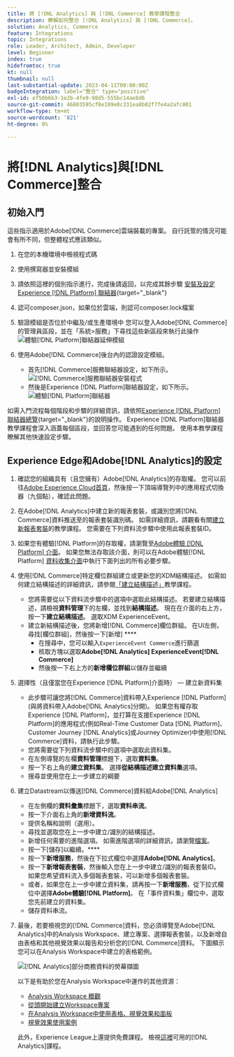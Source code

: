 ```yaml
---
title: 將 [!DNL Analytics] 與 [!DNL Commerce] 教學課程整合
description: 瞭解如何整合 [!DNL Analytics] 與 [!DNL Commerce]。
solution: Analytics, Commerce
feature: Integrations
topic: Integrations
role: Leader, Architect, Admin, Developer
level: Beginner
index: true
hidefromtoc: true
kt: null
thumbnail: null
last-substantial-update: 2023-04-11T00:00:00Z
badgeIntegration: label="整合" type="positive"
exl-id: ef50b6b3-1e2b-4fe9-98d5-555bc14ae8d6
source-git-commit: 46803595cf8e199e0c331ea8b82f7fe4a2afc801
workflow-type: tm+mt
source-wordcount: '821'
ht-degree: 0%

---
```


# 將[!DNL Analytics]與[!DNL Commerce]整合

## 初始入門

這些指示適用於Adobe[!DNL Commerce]雲端裝載的專案。 自行託管的情況可能會有所不同，但整體程式應該類似。

1. 在您的本機環境中檢視程式碼
1. 使用撰寫器並安裝模組
1. 請依照這裡的個別指示進行，完成後請返回，以完成其餘步驟
   [安裝及設定Experience [!DNL Platform] 聯結器](https://experienceleague.adobe.com/docs/commerce-merchant-services/experience-platform-connector/fundamentals/install.html){target="_blank"}


1. 認可composer.json，如果位於雲端，則認可composer.lock檔案
1. 驗證模組是否位於中繼及/或生產環境中
您可以登入Adobe[!DNL Commerce]的管理員區段，並在「系統>服務」下尋找這些新區段來執行此操作
   ![體驗[!DNL Platform]聯結器延伸模組](./assets/analytics-commerce/admin-view-experience-platform-commector-extension.png)

1. 使用Adobe[!DNL Commerce]後台內的認證設定模組。
   * 首先[!DNL Commerce]服務聯結器設定，如下所示。
     ![[!DNL Commerce]服務聯結器安裝程式](./assets/analytics-commerce/commerce-services-connector-setup.png)
   * 然後是Experience [!DNL Platform]聯結器設定，如下所示。
     ![體驗[!DNL Platform]聯結器](./assets/analytics-commerce/experience-platform-connector.png)

如需入門流程每個階段和步驟的詳細資訊，請依照[Experience [!DNL Platform] 聯結器總覽](https://experienceleague.adobe.com/docs/commerce-merchant-services/experience-platform-connector/overview.html){target="_blank"}的說明操作。 Experience [!DNL Platform]聯結器教學課程會深入涵蓋每個區段，並回答您可能遇到的任何問題。 使用本教學課程瞭解其他快速設定步驟。

## Experience Edge和Adobe[!DNL Analytics]的設定

1. 確認您的組織具有（且您擁有）Adobe[!DNL Analytics]的存取權。 您可以前往[Adobe Experience Cloud首頁](https://experience.adobe.com/)，然後按一下頂端導覽列中的應用程式切換器（九個點），確認此問題。

1. 在Adobe[!DNL Analytics]中建立新的報表套裝，或識別您將[!DNL Commerce]資料推送至的報表套裝識別碼。 如需詳細資訊，請觀看有關[建立新報表套裝](https://experienceleague.adobe.com/docs/analytics-learn/tutorials/intro-to-analytics/analytics-basics/understanding-and-creating-report-suites.html)的教學課程。 您需要在下列資料流步驟中使用此報表套裝ID。

1. 如果您有體驗[!DNL Platform]的存取權，請瀏覽至[Adobe體驗 [!DNL Platform] 介面](https://platform.adobe.com)。 如果您無法存取該介面，則可以在Adobe體驗[!DNL Platform] [資料收集介面](https://experience.adobe.com/#/data-collection)中執行下面列出的所有必要步驟。

1. 使用[!DNL Commerce]特定欄位群組建立或更新您的XDM結構描述。 如需如何建立結構描述的詳細資訊，請參閱[「建立結構描述」](https://experienceleague.adobe.com/docs/platform-learn/tutorials/schemas/create-schemas.html)教學課程。
   * 您將需要從以下資料流步驟中的選項中選取此結構描述。 若要建立結構描述，請檢視&#x200B;**資料管理**&#x200B;下的左欄，並找到&#x200B;**結構描述**。 現在在介面的右上方，按一下&#x200B;**建立結構描述**。 選取XDM ExperienceEvent。
   * 建立新結構描述後，您將新增[!DNL Commerce]欄位群組。 在UI左側，尋找[欄位群組]，然後按一下[新增] ****
      * 在搜尋中，您可以輸入`ExperienceEvent Commerce`進行篩選
      * 核取方塊以選取&#x200B;**Adobe[!DNL Analytics] ExperienceEvent[!DNL Commerce]**
      * 然後按一下右上方的&#x200B;**新增欄位群組**&#x200B;以儲存並繼續

1. 選擇性（且僅當您在Experience [!DNL Platform]介面時） — 建立新資料集
   * 此步驟可讓您將[!DNL Commerce]資料帶入Experience [!DNL Platform] (與將資料帶入Adobe[!DNL Analytics]分開)。 如果您有權存取Experience [!DNL Platform]，並打算在支援Experience [!DNL Platform]的應用程式(例如Real-Time Customer Data [!DNL Platform]、Customer Journey [!DNL Analytics]或Journey Optimizer)中使用[!DNL Commerce]資料，請執行此步驟。
   * 您將需要從下列資料流步驟中的選項中選取此資料集。
   * 在左側導覽的左欄&#x200B;**資料管理**&#x200B;標題下，選取&#x200B;**資料集**。
   * 按一下右上角的&#x200B;**建立資料集**。 選擇&#x200B;**從結構描述建立資料集**&#x200B;選項。
   * 搜尋並使用您在上一步建立的綱要

1. 建立Datastream以傳送[!DNL Commerce]資料給Adobe[!DNL Analytics]
   * 在左側欄的&#x200B;**資料彙集**&#x200B;標題下，選取&#x200B;**資料串流**。
   * 按一下介面右上角的&#x200B;**新增資料流**。
   * 提供名稱和說明（選用）。
   * 尋找並選取您在上一步中建立/識別的結構描述。
   * 新增任何需要的進階選項。 如需進階選項的詳細資訊，請瀏覽[檔案](https://experienceleague.adobe.com/docs/experience-platform/datastreams/configure.html?lang=zh-Hant)。
   * 按一下[儲存]以繼續。****
   * 按一下&#x200B;**新增服務**，然後在下拉式欄位中選擇&#x200B;**Adobe[!DNL Analytics]**。
   * 按一下&#x200B;**新增報表套裝**，然後輸入您在上一步中建立/識別的報表套裝ID。 如果您希望資料流入多個報表套裝，可以新增多個報表套裝。
   * 或者，如果您在上一步中建立資料集，請再按一下&#x200B;**新增服務**，從下拉式欄位中選擇&#x200B;**Adobe體驗[!DNL Platform]**。 在「事件資料集」欄位中，選取您先前建立的資料集。
   * 儲存資料串流。

1. 最後，若要檢視您的[!DNL Commerce]資料，您必須導覽至Adobe[!DNL Analytics]中的Analysis Workspace、建立專案、選擇報表套裝，以及新增自由表格和其他視覺效果以報告和分析您的[!DNL Commerce]資料。 下圖顯示您可以在Analysis Workspace中建立的表格範例。

   ![[!DNL Analytics]部分商務資料的熒幕擷圖](./assets/analytics-commerce/analytics-screenshot-commerce-items.png)

   以下是有助於您在Analysis Workspace中運作的其他資源：

   * [Analysis Workspace 概觀](https://experienceleague.adobe.com/docs/analytics-learn/tutorials/analysis-workspace/analysis-workspace-basics/analysis-workspace-overview.html)
   * [從頭開始建立Workspace專案](https://experienceleague.adobe.com/docs/analytics-learn/tutorials/analysis-workspace/analysis-workspace-basics/building-a-workspace-project-from-scratch.html)
   * [在Analysis Workspace中使用表格、視覺效果和面板](https://experienceleague.adobe.com/docs/analytics-learn/tutorials/analysis-workspace/using-panels/using-tables-visualizations-and-panels.html)
   * [視覺效果使用案例](https://experienceleague.adobe.com/docs/analytics-learn/tutorials/analysis-workspace/visualizations/visualization-use-cases.html)

   此外，Experience League上還提供免費課程。 檢視[這裡](https://experienceleague.adobe.com/?lang=en&amp;Solution=Analytics#courses)可用的[!DNL Analytics]課程。
